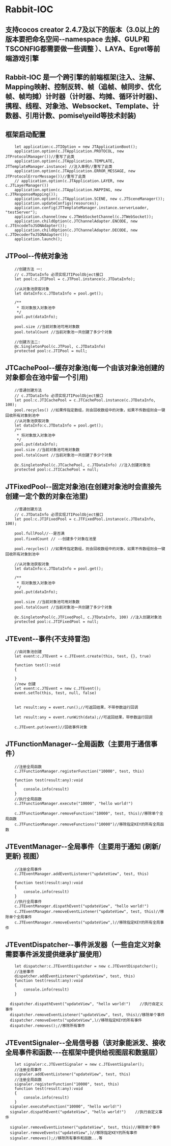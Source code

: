 # Rabbit-IOC
 
支持cocos creator 2.4.7及以下的版本（3.0以上的版本要把命名空间--namespace 去掉、GULP和TSCONFIG都需要做一些调整 ）、LAYA、Egret等前端游戏引擎
---------------------------------------------------------------------------------------------------------------------------------------------------------------------------------
Rabbit-IOC 是一个跨引擎的前端框架(注入、注解、Mapping映射、控制反转、帧（追帧、帧同步、优化帧、帧均摊）计时器（计时器、均摊、循环计时器)、携程、线程、对象池、Websocket、Template、计数器、引用计数、pomise\yeild等技术封装)
---------------------------------------------------------------------------------------------------------------------------------------------------------------------------------
框架启动配置
-------------------------------------------------------------------------------------------------------------------------------------------------------------------------------
        let application:c.JTIOption = new JTApplicationBoot();
        application.option(c.JTApplication.PROTOCOL, new JTProtocolManager())//重写了此类
        application.option(c.JTApplication.TEMPLATE, JTTemplateManager.instance) //注入单例//重写了此类
        application.option(c.JTApplication.ERROR_MESSAGE, new JTProtocolErrorMessage())//重写了此类
        // application.option(c.JTApplication.LAYER, new c.JTLayerManager())
        application.option(c.JTApplication.MAPPING, new c.JTResponseMapping());
        application.option(c.JTApplication.SCENE, new c.JTSceneManager());
        application.updateConfigs(resources);
        application.config(JTTemplateManager.instance.serverLoader,  "testServer");
        application.channel(new c.JTWebSocketChannel(c.JTWebSocket));
        application.childOption(c.JTChannelAdapter.ENCODE, new c.JTEncodeToJSONAdapter());
        application.childOption(c.JTChannelAdapter.DECODE, new c.JTDecoderToJSONAdapter());
        application.launch();



JTPool--传统对象池
-------------------------------------------------------------------------------------------------------------------------------------------------------------------------------
        //创建方法 一:
        // c.JTDataInfo 必须实现JTIPoolObject接口
        let pool:c.JTIPool = c.JTPool.instance(c.JTDataInfo);

        //从对象池获取对象
        let dataInfo:c.JTDataInfo = pool.get();

        /**
         * 将对象放入对象池中
         */
        pool.put(dataInfo);

        pool.size //当前对象池可用对象数
        pool.totalCount //当前对象池一共创建了多少个对象
        
        //创建方法二:
        @c.SingletonPool(c.JTPool, c.JTDataInfo) 
        protected pool:c.JTIPool = null;
        
JTCachePool--缓存对象池(每一个由该对象池创建的对象都会在池中留一个引用)
---------------------------------------------------------------------------------------------------------------------------------------------------------------------------------

        //普通创建方法
        // c.JTDataInfo 必须实现JTIPoolObject接口
        let pool:c.JTICachePool = c.JTCachePool.instance(c.JTDataInfo, 100);
        pool.recycles() //如果传指定数组，则会回收数组中的对象，如果不传数组则会一键回收所有对象到池中
        //从对象池获取对象
        let dataInfo:c.JTDataInfo = pool.get();
        /**
         * 将对象放入对象池中
         */
        pool.put(dataInfo);
        pool.size //当前对象池可用对象数
        pool.totalCount //当前对象池一共创建了多少个对象
         
        @c.SingletonPool(c.JTCachePool, c.JTDataInfo) //注入创建对象池
        protected pool:c.JTICachePool = null;
 JTFixedPool--固定对象池(在创建对象池时会直接先创建一定个数的对象在池里)
---------------------------------------------------------------------------------------------------------------------------------------------------------------------------------

        //普通创建方法
        // c.JTDataInfo 必须实现JTIPoolObject接口
        let pool:c.JTIFixedPool = c.JTFixedPool.instance(c.JTDataInfo, 100);

        pool.fullPool//--是否满
        pool.fixedCount // --创建多个对象在池里

        pool.recycles() //如果传指定数组，则会回收数组中的对象，如果不传数组则会一键回收所有对象到池中

        //从对象池获取对象
        let dataInfo:c.JTDataInfo = pool.get();

        /**
         * 将对象放入对象池中
         */
        pool.put(dataInfo);

        pool.size //当前对象池可用对象数
        pool.totalCount //当前对象池一共创建了多少个对象
         
        @c.SingletonPool(c.JTFixedPool, c.JTDataInfo, 100) //注入创建对象池
        protected pool:c.JTIFixedPool = null;
        
 JTEvent--事件(不支持冒泡)
---------------------------------------------------------------------------------------------------------------------------------------------------------------------------------
        //由对象池创建
        let event:c.JTEvent = c.JTEvent.create(this, test, {}, true)

        function test():void
        {

        }
        //new 创建
        let event:c.JTEvent = new c.JTEvent();
        event.setTo(this, test, null, false)


        let result:any = event.run();//可返回结果，不带参数运行回调

        let result:any = event.runWith(data);//可返回结果，带参数运行回调

        c.JTEvent.put(event)//回收事件对象
 JTFunctionManager--全局函数（主要用于通信事件）
---------------------------------------------------------------------------------------------------------------------------------------------------------------------------------
        
        //注册全局函数
        c.JTFunctionManager.registerFunction("10000", test, this)

        function test(result:any):void
        {
            console.info(result)
        }
        //执行全局函数
        c.JTFunctionManager.execute("10000", "hello world!")
        
        c.JTFunctionManager.removeFunction("10000", test, this)//移除单个全局函数
        c.JTFunctionManager.removeFunctions("10000")//移除指定KEY的所有全局函数
        
JTEventManager--全局事件（主要用于通知 (刷新/更新) 视图）
---------------------------------------------------------------------------------------------------------------------------------------------------------------------------------
        
        //注册全局事件
        c.JTEventManager.addEventListener("updateView", test, this)
        
        function test(result:any):void
        {
            console.info(result)
        }
        //执行全局事件
        c.JTEventManager.dispathEvent("updateView", "hello world!")
        c.JTEventManager.removeEventListener("updateView", test, this)//移除单个全局事件
        c.JTEventManager.removeEvents("updateView",)//移除指定KEY的所有全局事件
JTEventDispatcher--事件派发器（一些自定义对象需要事件派发提供继承扩展使用）
---------------------------------------------------------------------------------------------------------------------------------------------------------------------------------
        let dispatcher:c.JTEventDispatcher = new c.JTEventDispatcher();
        //注册事件
        dispatcher.addEventListener("updateView", test, this)
        function test(result:any):void
        {
            console.info(result)
        }
    
      dispatcher.dispathEvent("updateView", "hello world!")    //执行自定义事件
      dispatcher.removeEventListener("updateView", test, this)//移除单个事件
      dispatcher.removeEvents("updateView",)//移除指定KEY的所有事件
      dispatcher.removes();//移除所有事件
JTEventSignaler--全局信号器（该对象能派发、接收全局事件和函数---在框架中提供给视图层和数据层）
---------------------------------------------------------------------------------------------------------------------------------------------------------------------------------
        let signaler:c.JTEventSignaler = new c.JTEventSignaler();
        //注册全局事件
        signaler.addEventListener("updateView", test, this)
        //注册全局函数
        signaler.registerFunction("10000", test, this)
        function test(result:any):void
        {
            console.info(result)
        }
      signaler.executeFunction("10000", "hello world!")
      signaler.dispathEvent("updateView", "hello world!")    //执行自定义事件
      
      signaler.removeEventListener("updateView", test, this)//移除单个事件
      signaler.removeEvents("updateView",)//移除指定KEY的所有事件
      signaler.removes();//移除所有事件和函数...等
